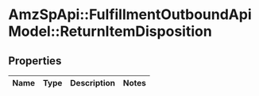# AmzSpApi::FulfillmentOutboundApiModel::ReturnItemDisposition

## Properties
Name | Type | Description | Notes
------------ | ------------- | ------------- | -------------


